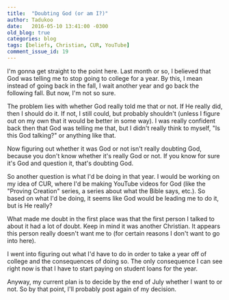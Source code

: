 ```yaml
---
title:  "Doubting God (or am I?)"
author: Tadukoo
date:   2016-05-10 13:41:00 -0300
old_blog: true
categories: blog
tags: [beliefs, Christian, CUR, YouTube]
comment_issue_id: 19
---
```

I'm gonna get straight to the point here. Last month or so, I believed that God was telling me to stop going to college for a year. By this, I mean instead of 
going back in the fall, I wait another year and go back the following fall. But now, I'm not so sure.

The problem lies with whether God really told me that or not. If He really did, then I should do it. If not, I still could, but probably shouldn't (unless I 
figure out on my own that it would be better in some way). I was really confident back then that God was telling me that, but I didn't really think to myself, 
"Is this God talking?" or anything like that.

Now figuring out whether it was God or not isn't really doubting God, because you don't know whether it's really God or not. If you know for sure it's God 
and question it, that's doubting God.

So another question is what I'd be doing in that year. I would be working on my idea of CUR, where I'd be making YouTube videos for God (like the "Proving 
Creation" series, a series about what the Bible says, etc.). So based on what I'd be doing, it seems like God would be leading me to do it, but is He really?

What made me doubt in the first place was that the first person I talked to about it had a lot of doubt. Keep in mind it was another Christian. It appears 
this person really doesn't want me to (for certain reasons I don't want to go into here).

I went into figuring out what I'd have to do in order to take a year off of college and the consequences of doing so. The only consequence I can see right 
now is that I have to start paying on student loans for the year.

Anyway, my current plan is to decide by the end of July whether I want to or not. So by that point, I'll probably post again of my decision.
